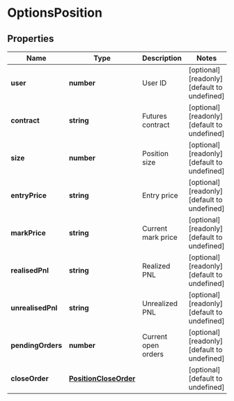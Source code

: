 # OptionsPosition

## Properties

Name | Type | Description | Notes
------------ | ------------- | ------------- | -------------
**user** | **number** | User ID | [optional] [readonly] [default to undefined]
**contract** | **string** | Futures contract | [optional] [readonly] [default to undefined]
**size** | **number** | Position size | [optional] [readonly] [default to undefined]
**entryPrice** | **string** | Entry price | [optional] [readonly] [default to undefined]
**markPrice** | **string** | Current mark price | [optional] [readonly] [default to undefined]
**realisedPnl** | **string** | Realized PNL | [optional] [readonly] [default to undefined]
**unrealisedPnl** | **string** | Unrealized PNL | [optional] [readonly] [default to undefined]
**pendingOrders** | **number** | Current open orders | [optional] [readonly] [default to undefined]
**closeOrder** | [**PositionCloseOrder**](PositionCloseOrder.md) |  | [optional] [default to undefined]

